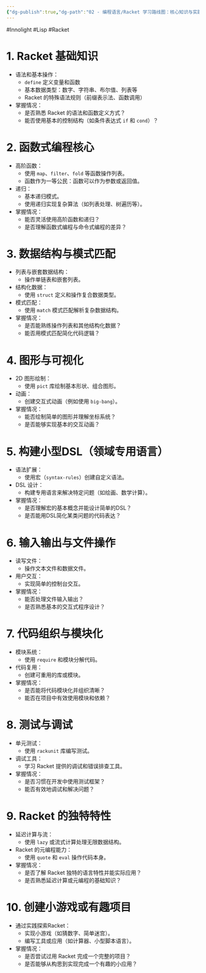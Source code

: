 ```yaml
---
{"dg-publish":true,"dg-path":"02 - 编程语言/Racket 学习路线图：核心知识与实践指南.md","permalink":"/02 - 编程语言/Racket 学习路线图：核心知识与实践指南/","created":"2025-02-10T15:20:17.558+08:00","updated":"2025-05-15T14:34:23.221+08:00"}
---
```


#Innolight #Lisp #Racket 

# 1. Racket 基础知识

- 语法和基本操作：
  - `define` 定义变量和函数
  - 基本数据类型：数字、字符串、布尔值、列表等
  - Racket 的特殊语法规则（前缀表示法、函数调用）
- 掌握情况：  
  - 是否熟悉 Racket 的语法和函数定义方式？  
  - 能否使用基本的控制结构（如条件表达式 `if` 和 `cond`）？

# 2. 函数式编程核心

- 高阶函数：
  - 使用 `map`、`filter`、`fold` 等函数操作列表。
  - 函数作为一等公民：函数可以作为参数或返回值。
- 递归：
  - 基本递归模式。
  - 使用递归实现复杂算法（如列表处理、树遍历等）。
- 掌握情况：  
  - 能否灵活使用高阶函数和递归？  
  - 是否理解函数式编程与命令式编程的差异？

# 3. 数据结构与模式匹配

- 列表与嵌套数据结构：
  - 操作单链表和嵌套列表。
- 结构化数据：
  - 使用 `struct` 定义和操作复合数据类型。
- 模式匹配：
  - 使用 `match` 模式匹配解析复杂数据结构。
- 掌握情况：  
  - 是否能熟练操作列表和其他结构化数据？  
  - 能否用模式匹配简化代码逻辑？

# 4. 图形与可视化

- 2D 图形绘制：
  - 使用 `pict` 库绘制基本形状、组合图形。  
- 动画：
  - 创建交互式动画（例如使用 `big-bang`）。  
- 掌握情况：  
  - 能否绘制简单的图形并理解坐标系统？  
  - 是否能够实现基本的交互动画？

# 5. 构建小型DSL（领域专用语言）

- 语法扩展：
  - 使用宏（`syntax-rules`）创建自定义语法。  
- DSL 设计：
  - 构建专用语言来解决特定问题（如绘画、数学计算）。  
- 掌握情况：  
  - 是否理解宏的基本概念并能设计简单的DSL？  
  - 是否能用DSL简化某类问题的代码表达？

# 6. 输入输出与文件操作

- 读写文件：
  - 操作文本文件和数据文件。
- 用户交互：
  - 实现简单的控制台交互。
- 掌握情况：  
  - 能否处理文件输入输出？  
  - 是否熟悉基本的交互式程序设计？

# 7. 代码组织与模块化

- 模块系统：
  - 使用 `require` 和模块分解代码。  
- 代码复用：
  - 创建可重用的库或模块。  
- 掌握情况：  
  - 是否能将代码模块化并组织清晰？  
  - 能否在项目中有效使用模块和依赖？

# 8. 测试与调试

- 单元测试：
  - 使用 `rackunit` 库编写测试。  
- 调试工具：
  - 学习 Racket 提供的调试和错误排查工具。
- 掌握情况：  
  - 是否习惯在开发中使用测试框架？  
  - 能否有效地调试和解决问题？

# 9. Racket 的独特特性

- 延迟计算与流：
  - 使用 `lazy` 或流式计算处理无限数据结构。  
- Racket 的元编程能力：
  - 使用 `quote` 和 `eval` 操作代码本身。  
- 掌握情况：  
  - 是否了解 Racket 独特的语言特性并能实际应用？  
  - 是否熟悉延迟计算或元编程的基础知识？

# 10. 创建小游戏或有趣项目

- 通过实践探索Racket：
  - 实现小游戏（如猜数字、简单迷宫）。  
  - 编写工具或应用（如计算器、小型脚本语言）。  
- 掌握情况：  
  - 是否尝试过用 Racket 完成一个完整的项目？  
  - 是否能够从构思到实现完成一个有趣的小应用？